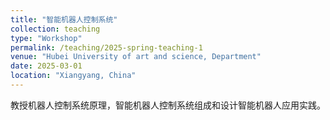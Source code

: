 ```yaml
---
title: "智能机器人控制系统"
collection: teaching
type: "Workshop"
permalink: /teaching/2025-spring-teaching-1
venue: "Hubei University of art and science, Department"
date: 2025-03-01
location: "Xiangyang, China"
---
```


教授机器人控制系统原理，智能机器人控制系统组成和设计智能机器人应用实践。
